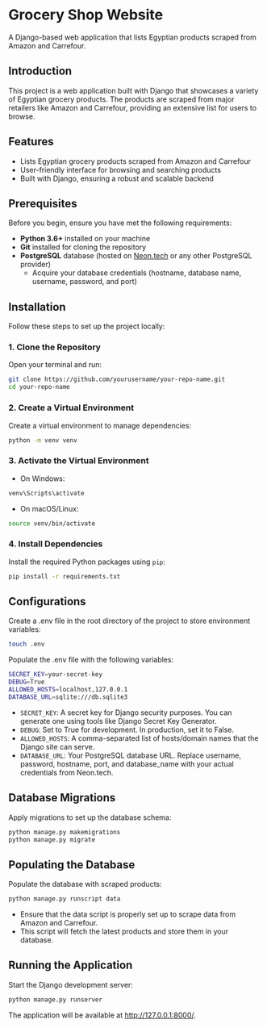# Grocery Shop Website

A Django-based web application that lists Egyptian products scraped from Amazon and Carrefour.

## Introduction

This project is a web application built with Django that showcases a variety of Egyptian grocery products. The products are scraped from major retailers like Amazon and Carrefour, providing an extensive list for users to browse.

## Features

- Lists Egyptian grocery products scraped from Amazon and Carrefour
- User-friendly interface for browsing and searching products
- Built with Django, ensuring a robust and scalable backend

## Prerequisites

Before you begin, ensure you have met the following requirements:

- **Python 3.6+** installed on your machine
- **Git** installed for cloning the repository
- **PostgreSQL** database (hosted on [Neon.tech](https://neon.tech/) or any other PostgreSQL provider)
  - Acquire your database credentials (hostname, database name, username, password, and port)

## Installation

Follow these steps to set up the project locally:

### 1. Clone the Repository

Open your terminal and run:

```bash
git clone https://github.com/yourusername/your-repo-name.git
cd your-repo-name
```

### 2. Create a Virtual Environment
Create a virtual environment to manage dependencies:

```bash
python -m venv venv
```

### 3. Activate the Virtual Environment
- On Windows:

```bash
venv\Scripts\activate
```

- On macOS/Linux:
```bash
source venv/bin/activate
```

### 4. Install Dependencies
Install the required Python packages using `pip`:

```bash
pip install -r requirements.txt
```

## Configurations
Create a .env file in the root directory of the project to store environment variables:
```bash
touch .env
```
Populate the .env file with the following variables:

```bash
SECRET_KEY=your-secret-key
DEBUG=True
ALLOWED_HOSTS=localhost,127.0.0.1
DATABASE_URL=sqlite:///db.sqlite3
```

- `SECRET_KEY`: A secret key for Django security purposes. You can generate one using tools like Django Secret Key Generator.
- `DEBUG`: Set to True for development. In production, set it to False.
- `ALLOWED_HOSTS`: A comma-separated list of hosts/domain names that the Django site can serve.
- `DATABASE_URL`: Your PostgreSQL database URL. Replace username, password, hostname, port, and database_name with your actual credentials from Neon.tech.

## Database Migrations
Apply migrations to set up the database schema:

```bash
python manage.py makemigrations
python manage.py migrate
```

## Populating the Database
Populate the database with scraped products:
```bash
python manage.py runscript data
```

- Ensure that the data script is properly set up to scrape data from Amazon and Carrefour.
- This script will fetch the latest products and store them in your database.

## Running the Application
Start the Django development server:

```bash
python manage.py runserver
```
The application will be available at http://127.0.0.1:8000/.


